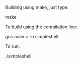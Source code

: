 Building using make, just type:

   make

To build using the compilation line: 

   gcc main.c -o simpleshell

To run:

   ./simpleshell



